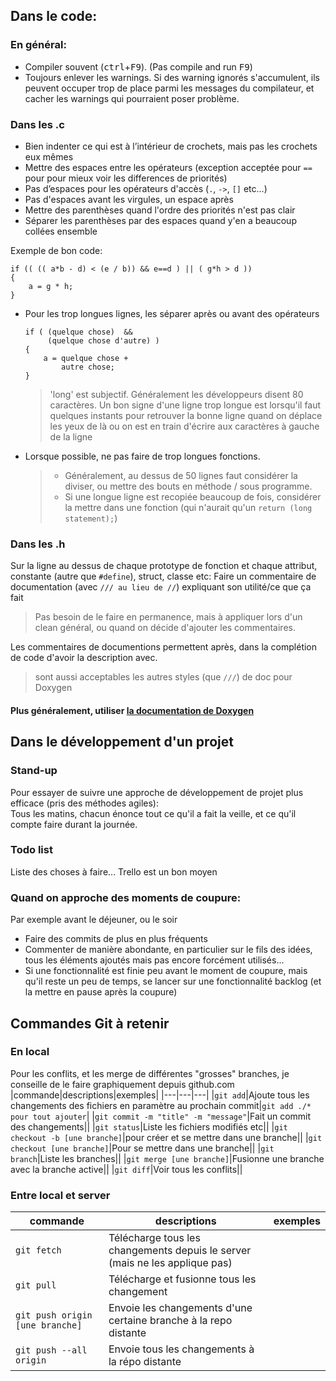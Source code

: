 ## Dans le code:
### En général:
- Compiler souvent (<kbd>ctrl</kbd>+<kbd>F9</kbd>). (Pas compile and run <kbd>F9</kbd>)
- Toujours enlever les warnings. Si des warning ignorés s'accumulent, ils peuvent occuper trop de place parmi les messages du compilateur, et cacher les warnings qui pourraient poser problème. 
### Dans les .c
- Bien indenter ce qui est à l’intérieur de crochets, mais pas les crochets eux mêmes  
- Mettre des espaces entre les opérateurs (exception acceptée pour `==` pour pour mieux voir les differences de priorités)  
- Pas d’espaces pour les opérateurs d'accès (`.`, `->`, `[]` etc...)  
- Pas d'espaces avant les virgules, un espace après  
- Mettre des parenthèses quand l'ordre des priorités n'est pas clair  
- Séparer les parenthèses par des espaces quand y'en a beaucoup collées ensemble

Exemple de bon code:  

    if (( (( a*b - d) < (e / b)) && e==d ) || ( g*h > d ))
    {
        a = g * h;
    }
- Pour les trop longues lignes, les séparer après ou avant des opérateurs 

      if ( (quelque chose)  &&
	       (quelque chose d'autre) )
	  {
	      a = quelque chose +
	          autre chose;
	  }
  >'long' est subjectif. Généralement les développeurs disent 80 caractères. Un bon signe d'une ligne trop longue est lorsqu'il faut quelques instants pour retrouver la bonne ligne quand on déplace les yeux de là ou on est en train d'écrire aux caractères à gauche de la ligne  

- Lorsque possible, ne pas faire de trop longues fonctions.
  > - Généralement, au dessus de 50 lignes faut considérer la diviser, ou mettre des bouts en méthode / sous programme.
  > - Si une longue ligne est recopiée beaucoup de fois, considérer la mettre dans une fonction (qui n'aurait qu'un `return (long statement);`)

### Dans les .h  
 Sur la ligne au dessus de chaque  prototype de fonction et chaque attribut, constante (autre que `#define`), struct, classe etc:
Faire un commentaire de documentation (avec `/// au lieu de //`) expliquant son utilité/ce que ça fait  
> Pas besoin de le faire en permanence, mais à appliquer lors d'un clean général, ou quand on décide d'ajouter les commentaires.  

Les commentaires de documentions permettent après, dans la complétion de code d'avoir la description avec.  
> sont aussi acceptables les autres styles (que `///`) de doc pour Doxygen  

#### Plus généralement, utiliser [la documentation de Doxygen](https://sourceforge.net/projects/doxygen/)  

## Dans le développement d'un projet
### Stand-up
Pour essayer de suivre une approche de développement de projet plus efficace (pris des méthodes agiles):  
Tous les matins, chacun énonce tout ce qu'il a fait la veille, et ce qu'il compte faire durant la journée.

### Todo list
Liste des choses à faire...
Trello est un bon moyen 

### Quand on approche des moments de coupure:
Par exemple avant le déjeuner, ou le soir
- Faire des commits de plus en plus fréquents
- Commenter de manière abondante, en particulier sur le fils des idées, tous les éléments ajoutés mais pas encore forcément utilisés...
- Si une fonctionnalité est finie peu avant le moment de coupure, mais qu'il reste un peu de temps, se lancer sur une fonctionnalité backlog (et la mettre en pause après la coupure)

## Commandes Git à retenir
### En local
Pour les conflits, et les merge de différentes "grosses" branches, je conseille de le faire graphiquement depuis github.com
|commande|descriptions|exemples|
|---|---|---|
|`git add`|Ajoute tous les changements des fichiers en paramètre au prochain commit|`git add ./* pour tout ajouter`|
|`git commit -m "title" -m "message"`|Fait un commit des changements||
|`git status`|Liste les fichiers modifiés etc||
|`git checkout -b [une branche]`|pour créer et se mettre dans une branche||
|`git checkout [une branche]`|Pour se mettre dans une branche||
|`git branch`|Liste les branches||
|`git merge [une branche]`|Fusionne une branche avec la branche active||
|`git diff`|Voir tous les conflits||

### Entre local et server
|commande|descriptions|exemples|
|---|---|---|
|`git fetch`|Télécharge tous les changements depuis le server (mais ne les applique pas)||
|`git pull`|Télécharge et fusionne tous les changement||
|`git push origin [une branche]`|Envoie les changements d'une certaine branche à la repo distante||
|`git push --all origin`|Envoie tous les changements à la répo distante||

<!--stackedit_data:
eyJoaXN0b3J5IjpbMTkxNjEyMDY1MF19
-->